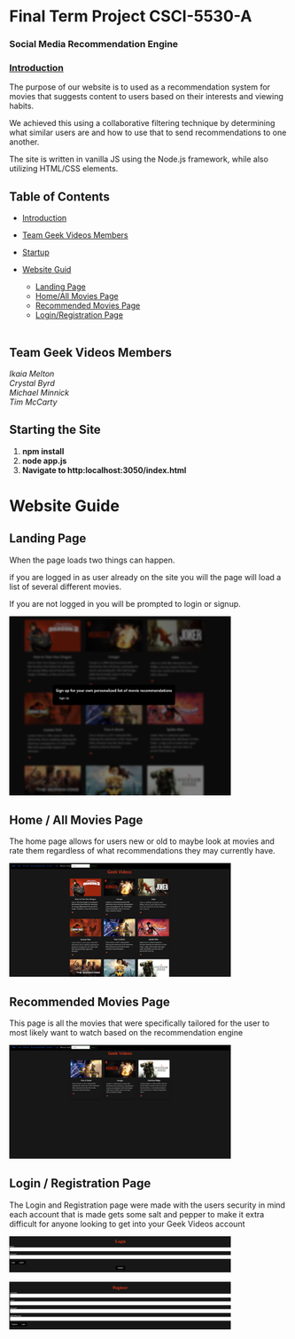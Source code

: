 # Final Term Project CSCI-5530-A

### Social Media Recommendation Engine

### <ins>Introduction<ins>
<p>The purpose of our website is to used as a recommendation system for movies that suggests content to users based on their interests and viewing habits.</p>
<p>We achieved this using a collaborative filtering technique by determining what similar users are and how to use that to send recommendations to one another.</p>

<p>The site is written in vanilla JS using the Node.js framework, while also utilizing HTML/CSS elements. </p>

## Table of Contents
- [Introduction](#introduction)
- [Team Geek Videos Members](team-geek-videos-members)
- [Startup](startup)
- [Website Guid](website-guide)
    - [Landing Page](landing-page)
    - [Home/All Movies Page](home-/-all-movies-page)
    - [Recommended Movies Page](recommended-movies-page)
    - [Login/Registration Page](login-/-registration-page)
 
  <br>

## Team Geek Videos Members
_Ikaia Melton_ <br>
_Crystal Byrd_ <br>
_Michael Minnick_ <br>
_Tim McCarty_ <br>

## Starting the Site

1. **npm install**
2. **node app.js**
3. **Navigate to http:localhost:3050/index.html**

# Website Guide

## Landing Page
<p>When the page loads two things can happen.</p>
<p> if you are logged in as user already on the site you will the page will load a list of several different movies.</p>
<p>If you are not logged in you will be prompted to login or signup.</p>

<p align="left">
  <img src="public/readImages/NotLogged.png" width="400">
</p>

## Home / All Movies Page
<p>The home page allows for users new or old to maybe look at movies and rate them regardless of what recommendations they may currently have.</p>

<p align="left">
  <img src="public/readImages/Logged.png" width="400">
</p>

## Recommended Movies Page
<p>This page is all the movies that were specifically tailored for the user to most likely want to watch based on the recommendation engine</p>

<p align="left">
  <img src="public/readImages/RecommendedMovies.png" width="400">
</p>

## Login / Registration Page
<p>The Login and Registration page were made with the users security in mind each account that is made gets some salt and pepper to make it extra difficult for anyone looking to get into your Geek Videos account</p>

<p align="left">
  <img src="public/readImages/LoginWindow.png" width="400">
</p>

<p align="left">
  <img src="public/readImages/RegistrationWindow.png" width="400">
</p>
